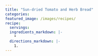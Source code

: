 ```yaml
---
title: "Sun-dried Tomato and Herb Bread"
categories:
featured_image: /images/recipes/
recipe:
  servings: 
  ingredients_markdown: |-
    *
  directions_markdown: |-
    1.
---
```


